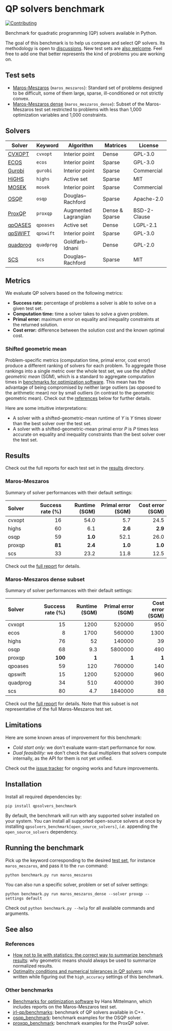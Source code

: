 # QP solvers benchmark

[![Contributing](https://img.shields.io/badge/PRs-welcome-green.svg)](https://github.com/stephane-caron/qpsolvers_benchmark/tree/master/CONTRIBUTING.md)

Benchmark for quadratic programming (QP) solvers available in Python.

The goal of this benchmark is to help us compare and select QP solvers. Its methodology is open to [discussions](https://github.com/stephane-caron/qpsolvers_benchmark/discussions). New test sets are [also welcome](CONTRIBUTING.md). Feel free to add one that better represents the kind of problems you are working on.

## Test sets

- [Maros-Meszaros](#maros-meszaros) (``maros_meszaros``): Standard set of problems designed to be difficult, some of them large, sparse, ill-conditioned or not strictly convex.
- [Maros-Meszaros dense](#maros-meszaros-dense) (``maros_meszaros_dense``): Subset of the Maros-Meszaros test set restricted to problems with less than 1,000 optimization variables and 1,000 constraints.

## Solvers

| Solver | Keyword | Algorithm | Matrices | License |
| ------ | ------- | --------- | -------- | ------- |
| [CVXOPT](http://cvxopt.org/) | ``cvxopt`` | Interior point | Dense | GPL-3.0 |
| [ECOS](https://web.stanford.edu/~boyd/papers/ecos.html) | ``ecos`` | Interior point | Sparse | GPL-3.0 |
| [Gurobi](https://www.gurobi.com/) | ``gurobi`` | Interior point | Sparse | Commercial |
| [HiGHS](https://highs.dev/) | ``highs`` | Active set | Sparse | MIT |
| [MOSEK](https://mosek.com/) | ``mosek`` | Interior point | Sparse | Commercial |
| [OSQP](https://osqp.org/) | ``osqp`` | Douglas–Rachford | Sparse | Apache-2.0 |
| [ProxQP](https://github.com/Simple-Robotics/proxsuite) | ``proxqp`` | Augmented Lagrangian | Dense & Sparse | BSD-2-Clause |
| [qpOASES](https://github.com/coin-or/qpOASES) | ``qpoases`` | Active set | Dense | LGPL-2.1 |
| [qpSWIFT](https://qpswift.github.io/) | ``qpswift`` | Interior point | Sparse | GPL-3.0 |
| [quadprog](https://pypi.python.org/pypi/quadprog/) | ``quadprog`` | Goldfarb-Idnani | Dense | GPL-2.0 |
| [SCS](https://www.cvxgrp.org/scs/) | ``scs`` | Douglas–Rachford | Sparse | MIT |

## Metrics

We evaluate QP solvers based on the following metrics:

- **Success rate:** percentage of problems a solver is able to solve on a given test set.
- **Computation time:** time a solver takes to solve a given problem.
- **Primal error:** maximum error on equality and inequality constraints at the returned solution.
- **Cost error:** difference between the solution cost and the known optimal cost.

### Shifted geometric mean

Problem-specific metrics (computation time, primal error, cost error) produce a different ranking of solvers for each problem. To aggregate those rankings into a single metric over the whole test set, we use the *shifted geometric mean* (SGM), which is a standard to aggregate computation times in [benchmarks for optimization software](#other-benchmarks). This mean has the advantage of being compromised by neither large outliers (as opposed to the arithmetic mean) nor by small outliers (in contrast to the geometric geometric mean). Check out the [references](#references) below for further details.

Here are some intuitive interpretations:

- A solver with a shifted-geometric-mean runtime of $Y$ is $Y$ times slower than the best solver over the test set.
- A solver with a shifted-geometric-mean primal error $P$ is $P$ times less accurate on equality and inequality constraints than the best solver over the test set.

## Results

Check out the full reports for each test set in the [results](results) directory.

### Maros-Meszaros

Summary of solver performances with their default settings:

| Solver | Success rate (%) | Runtime (SGM) | Primal error (SGM) | Cost error (SGM) |
|:-------|-----------------:|--------------:|-------------------:|-----------------:|
| cvxopt |     16 |    54.0 |     5.7 |    24.5 |
| highs  |     60 |     6.1 | **2.6** | **2.9** |
| osqp   |     59 | **1.0** |    52.1 |    26.0 |
| proxqp | **81** | **2.4** | **1.0** | **1.0** |
| scs    |     33 |    23.2 |    11.8 |    12.5 |

Check out the [full report](results/maros_meszaros.md) for details.

### Maros-Meszaros dense subset

Summary of solver performances with their default settings:

| Solver | Success rate (%) | Runtime (SGM) | Primal error (SGM) | Cost error (SGM) |
|:-------|-----------------:|--------------:|-------------------:|-----------------:|
| cvxopt   |      15 |  1200 |  520000 |   950 |
| ecos     |       8 |  1700 |  560000 |  1300 |
| highs    |      76 |    52 |  140000 |    39 |
| osqp     |      68 |   9.3 | 5800000 |   490 |
| proxqp   | **100** | **1** |   **1** | **1** |
| qpoases  |      59 |   120 |  760000 |   140 |
| qpswift  |      15 |  1200 |  520000 |   960 |
| quadprog |      34 |   510 |  400000 |   390 |
| scs      |      80 |   4.7 | 1840000 |    88 |

Check out the [full report](results/maros_meszaros_dense.md) for details. Note that this subset is not representative of the full Maros-Meszaros test set.

## Limitations

Here are some known areas of improvement for this benchmark:

- *Cold start only:* we don't evaluate warm-start performance for now.
- *Dual feasibility:* we don't check the dual multipliers that solvers compute internally, as the API for them is not yet unified.

Check out the [issue tracker](https://github.com/stephane-caron/qpsolvers_benchmark/issues) for ongoing works and future improvements.

## Installation

Install all required dependencies by:

```console
pip install qpsolvers_benchmark
```

By default, the benchmark will run with any supported solver installed on your system. You can install all supported open-source solvers at once by installing ``qpsolvers_benchmark[open_source_solvers]``, *i.e.* appending the ``open_source_solvers`` dependency.

## Running the benchmark

Pick up the keyword corresponding to the desired [test set](#test-sets), for instance ``maros_meszaros``, and pass it to the ``run`` command:

```console
python benchmark.py run maros_meszaros
```

You can also run a specific solver, problem or set of solver settings:

```console
python benchmark.py run maros_meszaros_dense --solver proxqp --settings default
```

Check out ``python benchmark.py --help`` for all available commands and arguments.

## See also

### References

- [How not to lie with statistics: the correct way to summarize benchmark results](https://www.cse.unsw.edu.au/~cs9242/18/papers/Fleming_Wallace_86.pdf): why geometric means should always be used to summarize normalized results.
- [Optimality conditions and numerical tolerances in QP solvers](https://scaron.info/blog/optimality-conditions-and-numerical-tolerances-in-qp-solvers.html): note written while figuring out the ``high_accuracy`` settings of this benchmark.

### Other benchmarks

- [Benchmarks for optimization software](http://plato.asu.edu/bench.html) by Hans Mittelmann, which includes reports on the Maros-Meszaros test set.
- [jrl-qp/benchmarks](https://github.com/jrl-umi3218/jrl-qp/tree/master/benchmarks): benchmark of QP solvers available in C++.
- [osqp\_benchmark](https://github.com/osqp/osqp_benchmarks): benchmark examples for the OSQP solver.
- [proxqp\_benchmark](https://github.com/Simple-Robotics/proxqp_benchmark): benchmark examples for the ProxQP solver.

